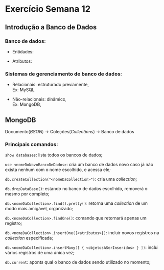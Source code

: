 # Exercício Semana 12

## Introdução a **Banco de Dados**

### Banco de dados:

- Entidades:

- Atributos:

### Sistemas de gerenciamento de banco de dados:

- Relacionais: estruturado previamente,  
  Ex: MySQL

- Não-relacionais: dinâmico,  
  Ex: MongoDB,

## MongoDB

Documento(*BSON*) -> Coleções(*Collections*) -> Banco de dados

### Principais comandos:  

```show databases```: lista todos os bancos de dados; 

```use <nomeDoNovoBancoDeDados>```: cria um banco de dados novo caso já não exista nenhum com o nome escolhido, e acessa ele;  

```db.createCollection("<nomeDaCollection>")```: cria uma *collection*; 

```db.dropDataBase()```: estando no banco de dados escolhido, removerá o mesmo por completo;  

```db.<nomeDaCollection>.find().pretty()```: retorna uma *collection* de um modo mais amigável, organizado;  

```db.<nomeDaCollection>.findOne()```: comando que retornará apenas um registro;  

```db.<nomeDaCollection>.insertOne({<atributos>})```: incluir novos registros na *collection* especificada;  

```db.<nomeDaCollection>.insertMany([ { <objetosASerInseridos> } ])```: inclui vários registros de uma única vez;  

```db.current```: aponta qual o banco de dados sendo utilizado no momento;